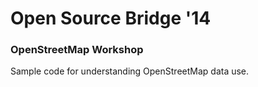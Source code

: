 # Open Source Bridge '14

### OpenStreetMap Workshop

Sample code for understanding OpenStreetMap data use. 
